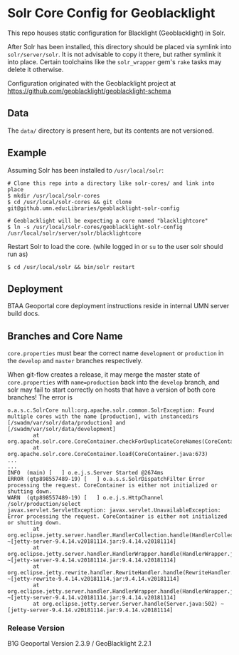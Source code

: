 # Solr Core Config for Geoblacklight
This repo houses static configuration for Blacklight (Geoblacklight) in Solr.

After Solr has been installed, this directory should be placed via symlink into `solr/server/solr`.
It is not advisable to copy it there, but rather symlink it into place. Certain toolchains like the `solr_wrapper` gem's `rake` tasks may delete it otherwise.

Configuration originated with the Geoblacklight project at https://github.com/geoblacklight/geoblacklight-schema

## Data
The `data/` directory is present here, but its contents are not versioned.

## Example
Assuming Solr has been installed to `/usr/local/solr`:

```shell
# Clone this repo into a directory like solr-cores/ and link into place
$ mkdir /usr/local/solr-cores
$ cd /usr/local/solr-cores && git clone git@github.umn.edu:Libraries/geoblacklight-solr-config

# Geoblacklight will be expecting a core named "blacklightcore"
$ ln -s /usr/local/solr-cores/geoblacklight-solr-config /usr/local/solr/server/solr/blacklightcore
```

Restart Solr to load the core. (while logged in or `su` to the user solr should run as)

```shell
$ cd /usr/local/solr && bin/solr restart
```

## Deployment
BTAA Geoportal core deployment instructions reside in internal UMN server build docs.

## Branches and Core Name
`core.properties` must bear the correct name `development` or `production` in the `develop` and `master` branches respectively.

When git-flow creates a release, it may merge the master state of `core.properties` with `name=production` back into the `develop` branch, and solr may fail to start correctly on hosts that have a version of both core branches!  The error is
```
o.a.s.c.SolrCore null:org.apache.solr.common.SolrException: Found multiple cores with the name [production], with instancedirs [/swadm/var/solr/data/production] and [/swadm/var/solr/data/development]
        at org.apache.solr.core.CoreContainer.checkForDuplicateCoreNames(CoreContainer.java:811)
        at org.apache.solr.core.CoreContainer.load(CoreContainer.java:673)
...
...
INFO  (main) [   ] o.e.j.s.Server Started @2674ms
ERROR (qtp898557489-19) [   ] o.a.s.s.SolrDispatchFilter Error processing the request. CoreContainer is either not initialized or shutting down.
WARN  (qtp898557489-19) [   ] o.e.j.s.HttpChannel /solr/production/select
javax.servlet.ServletException: javax.servlet.UnavailableException: Error processing the request. CoreContainer is either not initialized or shutting down.
        at org.eclipse.jetty.server.handler.HandlerCollection.handle(HandlerCollection.java:146) ~[jetty-server-9.4.14.v20181114.jar:9.4.14.v20181114]
        at org.eclipse.jetty.server.handler.HandlerWrapper.handle(HandlerWrapper.java:132) ~[jetty-server-9.4.14.v20181114.jar:9.4.14.v20181114]
        at org.eclipse.jetty.rewrite.handler.RewriteHandler.handle(RewriteHandler.java:335) ~[jetty-rewrite-9.4.14.v20181114.jar:9.4.14.v20181114]
        at org.eclipse.jetty.server.handler.HandlerWrapper.handle(HandlerWrapper.java:132) ~[jetty-server-9.4.14.v20181114.jar:9.4.14.v20181114]
        at org.eclipse.jetty.server.Server.handle(Server.java:502) ~[jetty-server-9.4.14.v20181114.jar:9.4.14.v20181114]
```


### Release Version
B1G Geoportal Version 2.3.9 / GeoBlacklight 2.2.1
